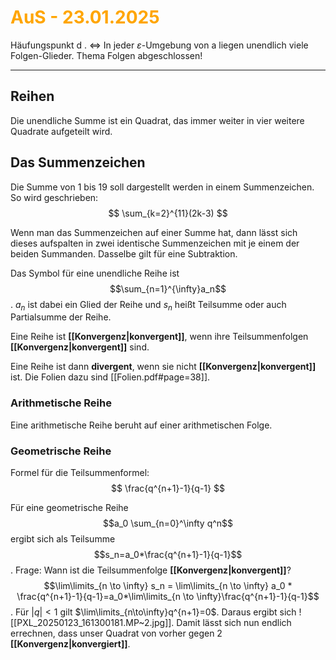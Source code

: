 # <font color = "orange">AuS - 23.01.2025</font>
Häufungspunkt d . <=> In jeder $\varepsilon$-Umgebung von a liegen unendlich viele Folgen-Glieder.
Thema Folgen abgeschlossen!

---
## Reihen
Die unendliche Summe ist ein Quadrat, das immer weiter in vier weitere Quadrate aufgeteilt wird.

## Das Summenzeichen
Die Summe von 1 bis 19 soll dargestellt werden in einem Summenzeichen. So wird geschrieben:
$$
\sum_{k=2}^{11}(2k-3)
$$

Wenn man das Summenzeichen auf einer Summe hat, dann lässt sich dieses aufspalten in zwei identische Summenzeichen mit je einem der beiden Summanden. Dasselbe gilt für eine Subtraktion.

Das Symbol für eine unendliche Reihe ist $$\sum_{n=1}^{\infty}a_n$$. $a_n$ ist dabei ein Glied der Reihe und $s_n$ heißt Teilsumme oder auch Partialsumme der Reihe.

Eine Reihe ist **[[Konvergenz|konvergent]]**, wenn ihre Teilsummenfolgen **[[Konvergenz|konvergent]]** sind.

Eine Reihe ist dann **divergent**, wenn sie nicht **[[Konvergenz|konvergent]]** ist. 
Die Folien dazu sind [[Folien.pdf#page=38]].

### Arithmetische Reihe
Eine arithmetische Reihe beruht auf einer arithmetischen Folge.
### Geometrische Reihe
Formel für die Teilsummenformel:
$$
\frac{q^{n+1}-1}{q-1}
$$

Für eine geometrische Reihe $$a_0 \sum_{n=0}^\infty q^n$$
ergibt sich als Teilsumme $$s_n=a_0*\frac{q^{n+1}-1}{q-1}$$. Frage: Wann ist die Teilsummenfolge **[[Konvergenz|konvergent]]**?$$\lim\limits_{n \to \infty} s_n = \lim\limits_{n \to \infty} a_0 * \frac{q^{n+1}-1}{q-1}=a_0*\lim\limits_{n \to \infty}\frac{q^{n+1}-1}{q-1}$$. Für $|q| < 1$ gilt $\lim\limits_{n\to\infty}q^{n+1}=0$. Daraus ergibt sich ![[PXL_20250123_161300181.MP~2.jpg]]. Damit lässt sich nun endlich errechnen, dass unser Quadrat von vorher gegen 2 **[[Konvergenz|konvergiert]]**.